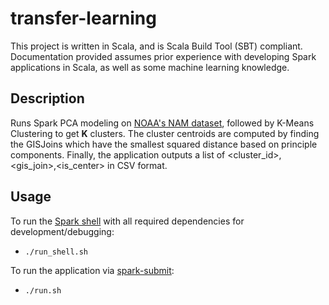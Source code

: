 # transfer-learning

This project is written in Scala, and is Scala Build Tool (SBT) compliant. Documentation provided assumes prior experience with developing Spark applications in Scala, as well as some machine learning knowledge.

## Description

Runs Spark PCA modeling on [NOAA's NAM dataset](https://www.ncdc.noaa.gov/data-access/model-data/model-datasets/north-american-mesoscale-forecast-system-nam), followed by K-Means Clustering to get **K** clusters. The cluster centroids are computed by finding the GISJoins which have the smallest squared distance based on principle components. Finally, the application outputs a list of <cluster_id>,<gis_join>,<is_center> in CSV format.

## Usage

To run the [Spark shell](https://spark.apache.org/docs/latest/quick-start.html#interactive-analysis-with-the-spark-shell) with all required dependencies for development/debugging:
- `./run_shell.sh`

To run the application via [spark-submit](https://spark.apache.org/docs/latest/submitting-applications.html):
- `./run.sh`
